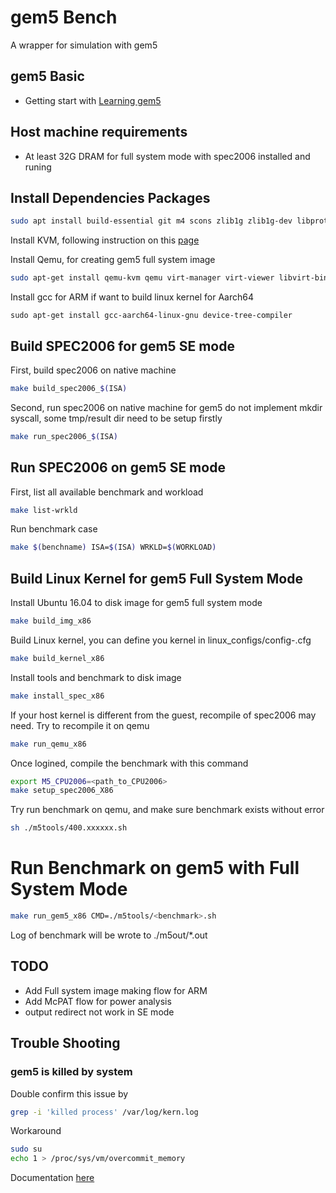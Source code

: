 # gem5 Bench
A wrapper for simulation with gem5

## gem5 Basic
- Getting start with [Learning gem5](http://learning.gem5.org/)

## Host machine requirements
- At least 32G DRAM for full system mode with spec2006 installed and runing

## Install Dependencies Packages
```bash
sudo apt install build-essential git m4 scons zlib1g zlib1g-dev libprotobuf-dev protobuf-compiler libprotoc-dev libgoogle-perftools-dev python-dev python
```
Install KVM, following instruction on this [page](https://help.ubuntu.com/community/KVM/Installation)

Install Qemu, for creating gem5 full system image
```bash
sudo apt-get install qemu-kvm qemu virt-manager virt-viewer libvirt-bin virtinst kpartx
```

Install gcc for ARM if want to build linux kernel for Aarch64
```
sudo apt-get install gcc-aarch64-linux-gnu device-tree-compiler
```

## Build SPEC2006 for gem5 SE mode
First, build spec2006 on native machine
```bash
make build_spec2006_$(ISA)
```
Second, run spec2006 on native machine for gem5 do not implement mkdir syscall, some tmp/result dir need to be setup firstly
```bash
make run_spec2006_$(ISA)
```

## Run SPEC2006 on gem5 SE mode
First, list all available benchmark and workload
```bash
make list-wrkld
```
Run benchmark case
```bash
make $(benchname) ISA=$(ISA) WRKLD=$(WORKLOAD)
```

## Build Linux Kernel for gem5 Full System Mode
Install Ubuntu 16.04 to disk image for gem5 full system mode
```bash
make build_img_x86

```
Build Linux kernel, you can define you kernel in linux_configs/config-<ISA>.cfg
```bash
make build_kernel_x86
```
Install tools and benchmark to disk image
```bash
make install_spec_x86
```
If your host kernel is different from the guest, recompile of spec2006 may need. Try to recompile it on qemu
```bash
make run_qemu_x86
```
Once logined, compile the benchmark with this command
```bash
export M5_CPU2006=<path_to_CPU2006>
make setup_spec2006_X86
```
Try run benchmark on qemu, and make sure benchmark exists without error
```bash
sh ./m5tools/400.xxxxxx.sh
```

# Run Benchmark on gem5 with Full System Mode
```bash
make run_gem5_x86 CMD=./m5tools/<benchmark>.sh
```
Log of benchmark will be wrote to ./m5out/*.out 

## TODO
- Add Full system image making flow for ARM
- Add McPAT flow for power analysis
- output redirect not work in SE mode

## Trouble Shooting
### gem5 is killed by system
Double confirm this issue by
```bash
grep -i 'killed process' /var/log/kern.log
```
Workaround 
```bash
sudo su
echo 1 > /proc/sys/vm/overcommit_memory
```
Documentation [here](https://www.kernel.org/doc/Documentation/sysctl/vm.txt)






